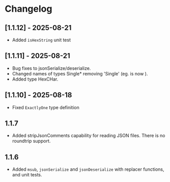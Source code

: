 # Changelog

## [1.1.12] - 2025-08-21

- Added `isHexString` unit test

## [1.1.11] - 2025-08-21

- Bug fixes to jsonSerialize/deserialize.
- Changed names of types Single* removing 'Single' (eg. is now ).
- Added type HexCHar.

## [1.1.10] - 2025-08-18

- Fixed `ExactlyOne` type definition

## 1.1.7

- Added stripJsonComments capability for reading JSON files. There is no roundtrip support.

## 1.1.6

- Added `msub`, `jsonSerialize` and `jsonDeserialize` with replacer functions, and unit tests.
